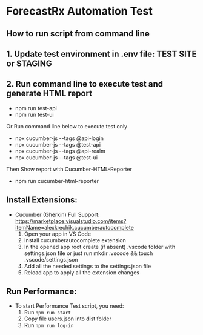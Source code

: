 # ForecastRx Automation Test

## How to run script from command line

## 1. Update test environment in .env file: TEST SITE or STAGING
## 2. Run command line to execute test and generate HTML report
- npm run test-api 
- npm run test-ui

Or Run command line below to execute test only

- npx cucumber-js --tags @api-login 
- npx cucumber-js --tags @test-api
- npx cucumber-js --tags @api-realm
- npx cucumber-js --tags @test-ui

Then Show report with Cucumber-HTML-Reporter
- npm run cucumber-html-reporter

## Install Extensions:

- Cucumber (Gherkin) Full Support: https://marketplace.visualstudio.com/items?itemName=alexkrechik.cucumberautocomplete
    1. Open your app in VS Code
    2. Install cucumberautocomplete extension
    3. In the opened app root create (if absent) .vscode folder with settings.json file or just run mkdir .vscode && touch .vscode/settings.json
    4. Add all the needed settings to the settings.json file
    5. Reload app to apply all the extension changes

## Run Performance:
- To start Performance Test script, you need:
    1. Run ```npm run start```
    2. Copy file users.json into dist folder
    3. Run ```npm run log-in ```